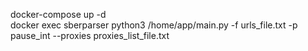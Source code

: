 docker-compose up -d  
docker exec sberparser python3 /home/app/main.py -f urls_file.txt -p pause_int --proxies proxies_list_file.txt

